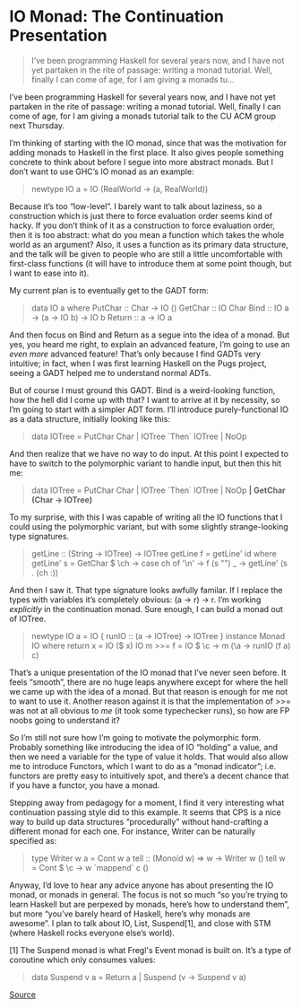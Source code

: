 # IO Monad: The Continuation Presentation

> I’ve been programming Haskell for several years now, and I have not yet partaken in the rite of passage: writing a monad tutorial. Well, finally I can come of age, for I am giving a monads tu…

I’ve been programming Haskell for several years now, and I have not yet partaken in the rite of passage: writing a monad tutorial. Well, finally I can come of age, for I am giving a monads tutorial talk to the CU ACM group next Thursday.

I’m thinking of starting with the IO monad, since that was the motivation for adding monads to Haskell in the first place. It also gives people something concrete to think about before I segue into more abstract monads. But I don’t want to use GHC’s IO monad as an example:

> newtype IO a = IO (RealWorld -> (a, RealWorld))

Because it’s too “low-level”. I barely want to talk about laziness, so a construction which is just there to force evaluation order seems kind of hacky. If you don’t think of it as a construction to force evaluation order, then it is too abstract: what do you mean a function which takes the whole world as an argument? Also, it uses a function as its primary data structure, and the talk will be given to people who are still a little uncomfortable with first-class functions (it will have to introduce them at some point though, but I want to ease into it).

My current plan is to eventually get to the GADT form:

> data IO a where
>     PutChar :: Char -> IO ()
>     GetChar :: IO Char
>     Bind    :: IO a -> (a -> IO b) -> IO b
>     Return  :: a -> IO a

And then focus on Bind and Return as a segue into the idea of a monad. But yes, you heard me right, to explain an advanced feature, I’m going to use an _even more_ advanced feature! That’s only because I find GADTs very intuitive; in fact, when I was first learning Haskell on the Pugs project, seeing a GADT helped me to understand normal ADTs.

But of course I must ground this GADT. Bind is a weird-looking function, how the hell did I come up with that? I want to arrive at it by necessity, so I’m going to start with a simpler ADT form. I’ll introduce purely-functional IO as a data structure, initially looking like this:

> data IOTree
>     = PutChar Char
>     | IOTree \`Then\` IOTree
>     | NoOp

And then realize that we have no way to do input. At this point I expected to have to switch to the polymorphic variant to handle input, but then this hit me:

> data IOTree
>     = PutChar Char
>     | IOTree \`Then\` IOTree
>     | NoOp
>     **| GetChar (Char -> IOTree)**

To my surprise, with this I was capable of writing all the IO functions that I could using the polymorphic variant, but with some slightly strange-looking type signatures.

> getLine :: (String -> IOTree) -> IOTree
> getLine f = getLine' id
>     where
>     getLine' s = GetChar $ \\ch ->
>         case ch of
>             '\\n' -> f (s "")
>             \_ -> getLine' (s . (ch :))

And then I saw it. That type signature looks awfully familar. If I replace the types with variables it’s completely obvious: (a -> r) -> r. I’m working _explicitly_ in the continuation monad. Sure enough, I can build a monad out of IOTree.

> newtype IO a = IO { runIO :: (a -> IOTree) -> IOTree }
> instance Monad IO where
>     return x = IO ($ x)
>     IO m >>= f = IO $ \\c -> m (\\a -> runIO (f a) c)

That’s a unique presentation of the IO monad that I’ve never seen before. It feels “smooth”, there are no huge leaps anywhere except for where the hell we came up with the idea of a monad. But that reason is enough for me not to want to use it. Another reason against it is that the implementation of \>>= was not at all obvious to _me_ (it took some typechecker runs), so how are FP noobs going to understand it?

So I’m still not sure how I’m going to motivate the polymorphic form. Probably something like introducing the idea of IO “holding” a value, and then we need a variable for the type of value it holds. That would also allow me to introduce Functors, which I want to do as a “monad indicator”; i.e. functors are pretty easy to intuitively spot, and there’s a decent chance that if you have a functor, you have a monad.

Stepping away from pedagogy for a moment, I find it very interesting what continuation passing style did to this example. It seems that CPS is a nice way to build up data structures “procedurally” without hand-crafting a different monad for each one. For instance, Writer can be naturally specified as:

> type Writer w a = Cont w a
> tell :: (Monoid w) => w -> Writer w ()
> tell w = Cont $ \\c -> w \`mappend\` c ()

Anyway, I’d love to hear any advice anyone has about presenting the IO monad, or monads in general. The focus is not so much “so you’re trying to learn Haskell but are perpexed by monads, here’s how to understand them”, but more “you’ve barely heard of Haskell, here’s why monads are awesome”. I plan to talk about IO, List, Suspend\[1\], and close with STM (where Haskell rocks everyone else’s world).

[1] The Suspend monad is what Fregl's Event monad is built on. It’s a type of coroutine which only consumes values:

> data Suspend v a
>     = Return a
>     | Suspend (v -> Suspend v a)


[Source](https://lukepalmer.wordpress.com/2008/03/29/io-monad-the-continuation-presentation/)
